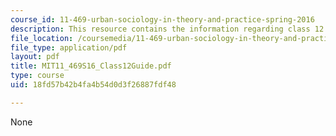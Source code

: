 ```yaml
---
course_id: 11-469-urban-sociology-in-theory-and-practice-spring-2016
description: This resource contains the information regarding class 12 guide.
file_location: /coursemedia/11-469-urban-sociology-in-theory-and-practice-spring-2016/18fd57b42b4fa4b54d0d3f26887fdf48_MIT11_469S16_Class12Guide.pdf
file_type: application/pdf
layout: pdf
title: MIT11_469S16_Class12Guide.pdf
type: course
uid: 18fd57b42b4fa4b54d0d3f26887fdf48

---
```

None